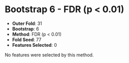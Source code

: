 # Bootstrap 6 - FDR (p < 0.01)

- **Outer Fold**: 31
- **Bootstrap**: 6
- **Method**: FDR (p < 0.01)
- **Fold Seed**: 77
- **Features Selected**: 0

No features were selected by this method.
